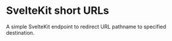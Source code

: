 # SvelteKit short URLs

A simple SvelteKit endpoint to redirect URL pathname to specified
destination.
